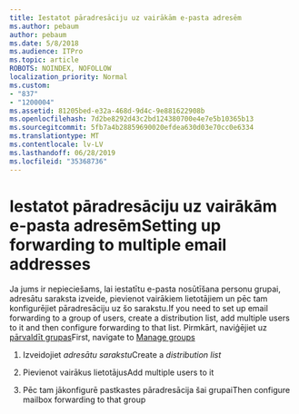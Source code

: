```yaml
---
title: Iestatot pāradresāciju uz vairākām e-pasta adresēm
ms.author: pebaum
author: pebaum
ms.date: 5/8/2018
ms.audience: ITPro
ms.topic: article
ROBOTS: NOINDEX, NOFOLLOW
localization_priority: Normal
ms.custom:
- "837"
- "1200004"
ms.assetid: 81205bed-e32a-468d-9d4c-9e881622908b
ms.openlocfilehash: 7d2be8292d43c2bd124380700e4e7e5b10365b13
ms.sourcegitcommit: 5fb7a4b28859690020efdea630d03e70cc0e6334
ms.translationtype: MT
ms.contentlocale: lv-LV
ms.lasthandoff: 06/28/2019
ms.locfileid: "35368736"
---
```

# <a name="setting-up-forwarding-to-multiple-email-addresses"></a><span data-ttu-id="bc050-102">Iestatot pāradresāciju uz vairākām e-pasta adresēm</span><span class="sxs-lookup"><span data-stu-id="bc050-102">Setting up forwarding to multiple email addresses</span></span>

<span data-ttu-id="bc050-103">Ja jums ir nepieciešams, lai iestatītu e-pasta nosūtīšana personu grupai, adresātu saraksta izveide, pievienot vairākiem lietotājiem un pēc tam konfigurējiet pāradresāciju uz šo sarakstu.</span><span class="sxs-lookup"><span data-stu-id="bc050-103">If you need to set up email forwarding to a group of users, create a distribution list, add multiple users to it and then configure forwarding to that list.</span></span> <span data-ttu-id="bc050-104">Pirmkārt, naviģējiet uz [pārvaldīt grupas](https://portal.office.com/adminportal/home#/groups)</span><span class="sxs-lookup"><span data-stu-id="bc050-104">First, navigate to [Manage groups](https://portal.office.com/adminportal/home#/groups)</span></span>
  
1. <span data-ttu-id="bc050-105">Izveidojiet *adresātu sarakstu*</span><span class="sxs-lookup"><span data-stu-id="bc050-105">Create a  *distribution list*</span></span>

2. <span data-ttu-id="bc050-106">Pievienot vairākus lietotājus</span><span class="sxs-lookup"><span data-stu-id="bc050-106">Add multiple users to it</span></span>

3. <span data-ttu-id="bc050-107">Pēc tam jākonfigurē pastkastes pāradresācija šai grupai</span><span class="sxs-lookup"><span data-stu-id="bc050-107">Then configure mailbox forwarding to that group</span></span>
